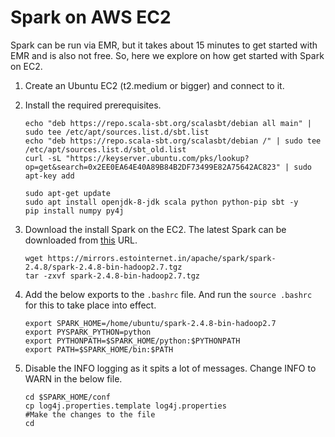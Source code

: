 
# Spark on AWS EC2

Spark can be run via EMR, but it takes about 15 minutes to get started with EMR and is also not free. So, here we explore on how get started with Spark on EC2.

1. Create an Ubuntu EC2 (t2.medium or bigger) and connect to it.

1. Install the required prerequisites.

    ```
    echo "deb https://repo.scala-sbt.org/scalasbt/debian all main" | sudo tee /etc/apt/sources.list.d/sbt.list
    echo "deb https://repo.scala-sbt.org/scalasbt/debian /" | sudo tee /etc/apt/sources.list.d/sbt_old.list
    curl -sL "https://keyserver.ubuntu.com/pks/lookup?op=get&search=0x2EE0EA64E40A89B84B2DF73499E82A75642AC823" | sudo apt-key add

    sudo apt-get update
    sudo apt install openjdk-8-jdk scala python python-pip sbt -y
    pip install numpy py4j
    ```
1. Download the install Spark on the EC2. The latest Spark can be downloaded from [this](https://spark.apache.org/downloads.html) URL.

    ```
    wget https://mirrors.estointernet.in/apache/spark/spark-2.4.8/spark-2.4.8-bin-hadoop2.7.tgz
    tar -zxvf spark-2.4.8-bin-hadoop2.7.tgz
    ```

1. Add the below exports to the `.bashrc` file. And run the `source .bashrc` for this to take place into effect.

    ```
    export SPARK_HOME=/home/ubuntu/spark-2.4.8-bin-hadoop2.7
    export PYSPARK_PYTHON=python
    export PYTHONPATH=$SPARK_HOME/python:$PYTHONPATH
    export PATH=$SPARK_HOME/bin:$PATH
    ```
1. Disable the INFO logging as it spits a lot of messages. Change INFO to WARN in the below file.

    ```
    cd $SPARK_HOME/conf
    cp log4j.properties.template log4j.properties
    #Make the changes to the file
    cd
    ```
